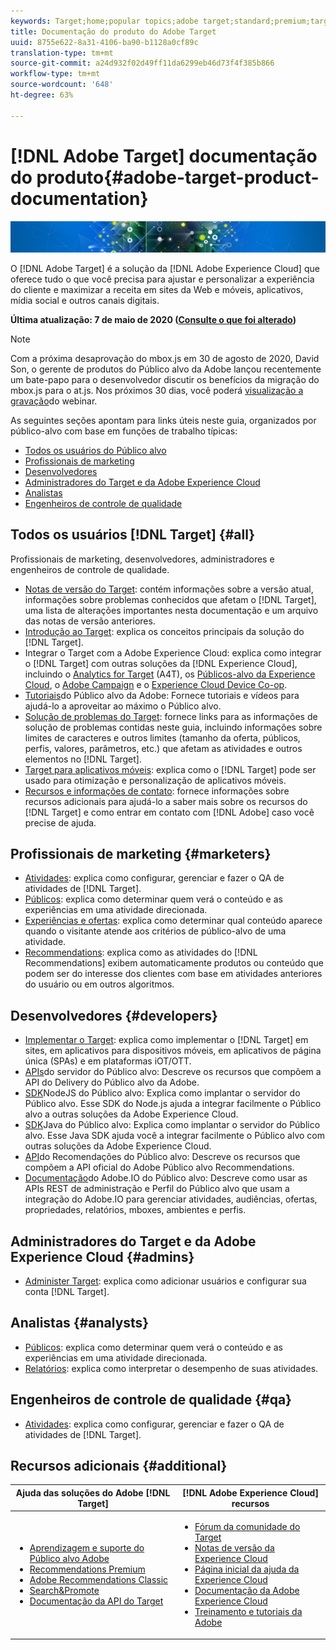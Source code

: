 ```yaml
---
keywords: Target;home;popular topics;adobe target;standard;premium;target documentation;adobe target documentation
title: Documentação do produto do Adobe Target
uuid: 8755e622-8a31-4106-ba90-b1128a0cf89c
translation-type: tm+mt
source-git-commit: a24d932f02d49ff11da6299eb46d73f4f385b866
workflow-type: tm+mt
source-wordcount: '648'
ht-degree: 63%

---
```



# [!DNL Adobe Target] documentação do produto{#adobe-target-product-documentation}

![banner](assets/target-home-banner-simple.png)

O [!DNL Adobe Target] é a solução da [!DNL Adobe Experience Cloud] que oferece tudo o que você precisa para ajustar e personalizar a experiência do cliente e maximizar a receita em sites da Web e móveis, aplicativos, mídia social e outros canais digitais.

**Última atualização: 7 de maio de 2020 ([Consulte o que foi alterado](r-release-notes/doc-change.md))**

>[!NOTE]
>
>Com a próxima desaprovação do mbox.js em 30 de agosto de 2020, David Son, o gerente de produtos do Público alvo da Adobe lançou recentemente um bate-papo para o desenvolvedor discutir os benefícios da migração do mbox.js para o at.js. Nos próximos 30 dias, você poderá [visualização a gravação](https://seminars.adobeconnect.com/ptdo6mfo6qn6/?proto=true)do webinar.

As seguintes seções apontam para links úteis neste guia, organizados por público-alvo com base em funções de trabalho típicas:

- [Todos os usuários do Público alvo](#all)
- [Profissionais de marketing](#marketers)
- [Desenvolvedores](#developers)
- [Administradores do Target e da Adobe Experience Cloud](#admins)
- [Analistas](#analysts)
- [Engenheiros de controle de qualidade](#qa)

## Todos os usuários [!DNL Target] {#all}

Profissionais de marketing, desenvolvedores, administradores e engenheiros de controle de qualidade.

- [Notas de versão do Target](r-release-notes/release-notes.md): contém informações sobre a versão atual, informações sobre problemas conhecidos que afetam o [!DNL Target], uma lista de alterações importantes nesta documentação e um arquivo das notas de versão anteriores.
- [Introdução ao Target](c-intro/intro.md): explica os conceitos principais da solução do [!DNL Target].
- Integrar o Target com a Adobe Experience Cloud: explica como integrar o [!DNL Target] com outras soluções da [!DNL Experience Cloud], incluindo o [Analytics for Target](/help/c-integrating-target-with-mac/a4t/a4t.md) (A4T), os [Públicos-alvo da Experience Cloud](/help/c-integrating-target-with-mac/mmp.md), o [Adobe Campaign](/help/c-integrating-target-with-mac/campaign-and-target.md) e o [Experience Cloud Device Co-op](/help/c-integrating-target-with-mac/experience-cloud-device-co-op.md).
- [Tutoriais](https://docs.adobe.com/content/help/en/target-learn/tutorials/overview.html)do Público alvo da Adobe: Fornece tutoriais e vídeos para ajudá-lo a aproveitar ao máximo o Público alvo.
- [Solução de problemas do Target](r-troubleshooting-target/troubleshooting-target.md): fornece links para as informações de solução de problemas contidas neste guia, incluindo informações sobre limites de caracteres e outros limites (tamanho da oferta, públicos, perfis, valores, parâmetros, etc.) que afetam as atividades e outros elementos no [!DNL Target].
- [Target para aplicativos móveis](c-target-mobile-app/target-mobile-app.md): explica como o [!DNL Target] pode ser usado para otimização e personalização de aplicativos móveis.
- [Recursos e informações de contato](cmp-resources-and-contact-information.md): fornece informações sobre recursos adicionais para ajudá-lo a saber mais sobre os recursos do [!DNL Target] e como entrar em contato com [!DNL Adobe] caso você precise de ajuda.

## Profissionais de marketing {#marketers}

- [Atividades](c-activities/activities.md): explica como configurar, gerenciar e fazer o QA de atividades de [!DNL Target].
- [Públicos](c-target/target.md): explica como determinar quem verá o conteúdo e as experiências em uma atividade direcionada.
- [Experiências e ofertas](c-experiences/experiences.md): explica como determinar qual conteúdo aparece quando o visitante atende aos critérios de público-alvo de uma atividade.
- [Recommendations](c-recommendations/recommendations.md): explica como as atividades do [!DNL Recommendations] exibem automaticamente produtos ou conteúdo que podem ser do interesse dos clientes com base em atividades anteriores do usuário ou em outros algoritmos.

## Desenvolvedores {#developers}

- [Implementar o Target](c-implementing-target/implementing-target.md): explica como implementar o [!DNL Target] em sites, em aplicativos para dispositivos móveis, em aplicativos de página única (SPAs) e em plataformas iOT/OTT.
- [APIs](https://developers.adobetarget.com/api/delivery-api/)do servidor do Público alvo: Descreve os recursos que compõem a API do Delivery do Público alvo da Adobe.
- [SDK](https://github.com/adobe/target-nodejs-sdk)NodeJS do Público alvo: Explica como implantar o servidor do Público alvo. Esse SDK do Node.js ajuda a integrar facilmente o Público alvo a outras soluções da Adobe Experience Cloud.
- [SDK](https://github.com/adobe/target-java-sdk)Java do Público alvo: Explica como implantar o servidor do Público alvo. Esse Java SDK ajuda você a integrar facilmente o Público alvo com outras soluções da Adobe Experience Cloud.
- [API](https://developers.adobetarget.com/api/recommendations/)do Recomendações do Público alvo: Descreve os recursos que compõem a API oficial do Adobe Público alvo Recommendations.
- [Documentação](http://developers.adobetarget.com/api/#introduction)do Adobe.IO do Público alvo: Descreve como usar as APIs REST de administração e Perfil do Público alvo que usam a integração do Adobe.IO para gerenciar atividades, audiências, ofertas, propriedades, relatórios, mboxes, ambientes e perfis.

## Administradores do Target e da Adobe Experience Cloud {#admins}

- [Administer Target](administrating-target/administrating-target.md): explica como adicionar usuários e configurar sua conta [!DNL Target].

## Analistas {#analysts}

- [Públicos](c-target/target.md): explica como determinar quem verá o conteúdo e as experiências em uma atividade direcionada.
- [Relatórios](c-reports/reports.md): explica como interpretar o desempenho de suas atividades.

## Engenheiros de controle de qualidade {#qa}

- [Atividades](c-activities/activities.md): explica como configurar, gerenciar e fazer o QA de atividades de [!DNL Target].

## Recursos adicionais {#additional}

| Ajuda das soluções do Adobe [!DNL Target] | [!DNL Adobe Experience Cloud] recursos |
|--- |--- |
| <ul><li>[Aprendizagem e suporte do Público alvo Adobe](https://helpx.adobe.com/br/support/target.html)</li><li>[Recommendations Premium](c-recommendations/recommendations.md)</li><li>[Adobe Recommendations Classic](/help/assets/adobe-recommendations-classic.pdf)</li><li>[Search&amp;Promote](https://docs.adobe.com/content/help/en/search-promote/using/sp-home.html)</li><li>[Documentação da API do Target](c-implementing-target/c-api-and-sdk-overview/api-and-sdk-overview.md)</li></ul> | <ul><li>[Fórum da comunidade do Target](https://forums.adobe.com/community/experience-cloud/marketing-cloud/target)</li><li>[Notas de versão da Experience Cloud](https://docs.adobe.com/content/help/en/release-notes/experience-cloud/current.html)</li><li>[Página inicial da ajuda da Experience Cloud](https://helpx.adobe.com/support/experience-cloud.html)</li><li>[Documentação da Adobe Experience Cloud](https://docs.adobe.com/content/help/en/experience-cloud/user-guides/home.html)</li><li>[Treinamento e tutoriais da Adobe](https://helpx.adobe.com/learning.html?promoid=KAUDK)</li></ul> |  |
